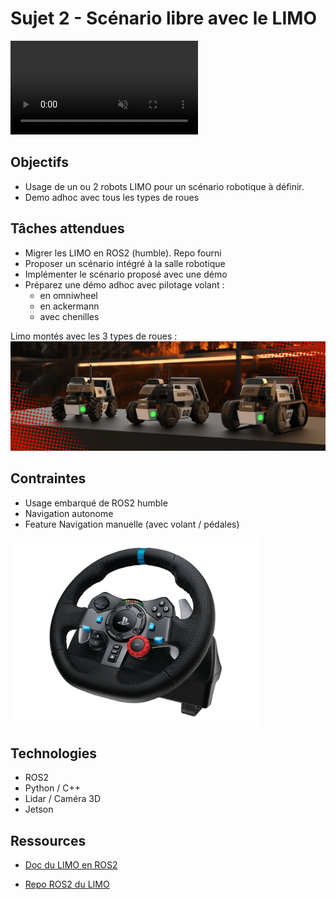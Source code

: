 # Sujet 2 - Scénario libre avec le LIMO

  <video class="videoembed" autoplay muted loop playsinline>
    <source src="img/Limo.mp4" type="video/mp4">

    Your browser does not support the video tag.
  </video>

## Objectifs
- Usage de un ou 2 robots LIMO pour un scénario robotique à définir. 
- Demo adhoc avec tous les types de roues

## Tâches attendues
- Migrer les LIMO en ROS2 (humble). Repo fourni
- Proposer un scénario intégré à la salle robotique
- Implémenter le scénario proposé avec une démo
- Préparez une démo adhoc avec pilotage volant :
    - en omniwheel
    - en ackermann
    - avec chenilles  

Limo montés avec les 3 types de roues :  
![limo](img/limo_3.png)

## Contraintes
- Usage embarqué de ROS2 humble
- Navigation autonome
- Feature Navigation manuelle (avec volant / pédales)

<img src="img/volant.webp" width="400px"/>


## Technologies
- ROS2
- Python / C++
- Lidar / Caméra 3D 
- Jetson


## Ressources

- [Doc du LIMO en ROS2](https://github.com/agilexrobotics/limo_ros2_doc/blob/master/LIMO-ROS2-humble(EN).md)  

- [Repo ROS2 du LIMO](https://github.com/agilexrobotics/limo_ros2)







